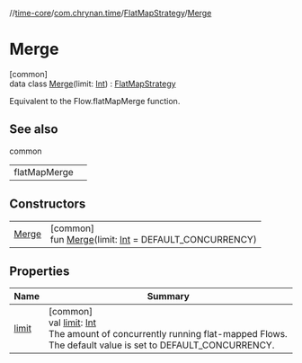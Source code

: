 //[time-core](../../../../index.md)/[com.chrynan.time](../../index.md)/[FlatMapStrategy](../index.md)/[Merge](index.md)

# Merge

[common]\
data class [Merge](index.md)(limit: [Int](https://kotlinlang.org/api/latest/jvm/stdlib/kotlin/-int/index.html)) : [FlatMapStrategy](../index.md)

Equivalent to the Flow.flatMapMerge function.

## See also

common

| | |
|---|---|
| flatMapMerge |  |

## Constructors

| | |
|---|---|
| [Merge](-merge.md) | [common]<br>fun [Merge](-merge.md)(limit: [Int](https://kotlinlang.org/api/latest/jvm/stdlib/kotlin/-int/index.html) = DEFAULT_CONCURRENCY) |

## Properties

| Name | Summary |
|---|---|
| [limit](limit.md) | [common]<br>val [limit](limit.md): [Int](https://kotlinlang.org/api/latest/jvm/stdlib/kotlin/-int/index.html)<br>The amount of concurrently running flat-mapped Flows. The default value is set to DEFAULT_CONCURRENCY. |
